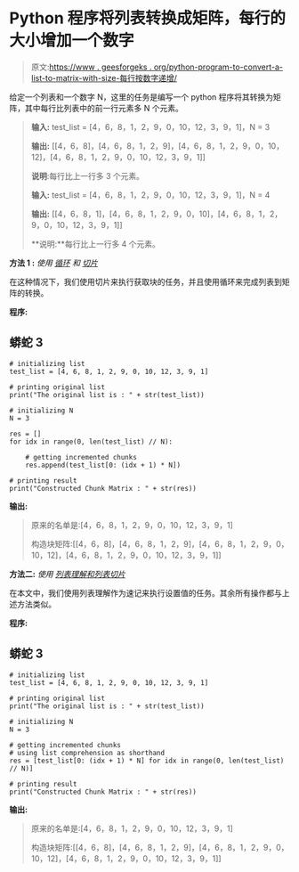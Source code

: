 # Python 程序将列表转换成矩阵，每行的大小增加一个数字

> 原文:[https://www . geesforgeks . org/python-program-to-convert-a-list-to-matrix-with-size-每行按数字递增/](https://www.geeksforgeeks.org/python-program-to-convert-a-list-into-matrix-with-size-of-each-row-increasing-by-a-number/)

给定一个列表和一个数字 N，这里的任务是编写一个 python 程序将其转换为矩阵，其中每行比列表中的前一行元素多 N 个元素。

> **输入:** test_list = [4，6，8，1，2，9，0，10，12，3，9，1]，N = 3
> 
> **输出:** [[4，6，8]，[4，6，8，1，2，9]，[4，6，8，1，2，9，0，10，12]，[4，6，8，1，2，9，0，10，12，3，9，1]]
> 
> **说明**:每行比上一行多 3 个元素。
> 
> **输入:** test_list = [4，6，8，1，2，9，0，10，12，3，9，1]，N = 4
> 
> **输出:** [[4，6，8，1]，[4，6，8，1，2，9，0，10]，[4，6，8，1，2，9，0，10，12，3，9，1]]
> 
> **说明:**每行比上一行多 4 个元素。

**方法 1 :** *使用* [*循环*](https://www.geeksforgeeks.org/python-for-loops/) *和* [*切片*](https://www.geeksforgeeks.org/python-list-comprehension-and-slicing/)

在这种情况下，我们使用切片来执行获取块的任务，并且使用循环来完成列表到矩阵的转换。

**程序:**

## 蟒蛇 3

```
# initializing list
test_list = [4, 6, 8, 1, 2, 9, 0, 10, 12, 3, 9, 1]

# printing original list
print("The original list is : " + str(test_list))

# initializing N
N = 3

res = []
for idx in range(0, len(test_list) // N):

    # getting incremented chunks
    res.append(test_list[0: (idx + 1) * N])

# printing result
print("Constructed Chunk Matrix : " + str(res))
```

**输出:**

> 原来的名单是:[4，6，8，1，2，9，0，10，12，3，9，1]
> 
> 构造块矩阵:[[4，6，8]，[4，6，8，1，2，9]，[4，6，8，1，2，9，0，10，12]，[4，6，8，1，2，9，0，10，12，3，9，1]]

**方法二:** *使用* [*列表理解和列表切片*](https://www.geeksforgeeks.org/python-list-comprehension-and-slicing/)

在本文中，我们使用列表理解作为速记来执行设置值的任务。其余所有操作都与上述方法类似。

**程序:**

## 蟒蛇 3

```
# initializing list
test_list = [4, 6, 8, 1, 2, 9, 0, 10, 12, 3, 9, 1]

# printing original list
print("The original list is : " + str(test_list))

# initializing N
N = 3

# getting incremented chunks
# using list comprehension as shorthand
res = [test_list[0: (idx + 1) * N] for idx in range(0, len(test_list) // N)]

# printing result
print("Constructed Chunk Matrix : " + str(res))
```

**输出:**

> 原来的名单是:[4，6，8，1，2，9，0，10，12，3，9，1]
> 
> 构造块矩阵:[[4，6，8]，[4，6，8，1，2，9]，[4，6，8，1，2，9，0，10，12]，[4，6，8，1，2，9，0，10，12，3，9，1]]